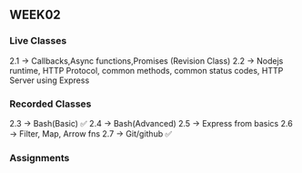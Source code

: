 ## WEEK02

### Live Classes
2.1 -> Callbacks,Async functions,Promises (Revision Class)
2.2 -> Nodejs runtime, HTTP Protocol, common methods, common status codes, HTTP Server using Express

### Recorded Classes
2.3 -> Bash(Basic) ✅
2.4 -> Bash(Advanced)
2.5 -> Express from basics
2.6 -> Filter, Map, Arrow fns
2.7 -> Git/github ✅

### Assignments
